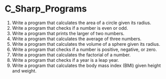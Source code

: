 # C_Sharp_Programs

1. Write a program that calculates the area of a circle given its radius.
2. Write a program that checks if a number is even or odd.
3. Write a program that prints the larger of two numbers.
4. Write a program that calculates the average of three numbers.
5. Write a program that calculates the volume of a sphere given its radius.
6. Write a program that checks if a number is positive, negative, or zero.
7. Write a program that calculates the factorial of a number.
8. Write a program that checks if a year is a leap year.
9. Write a program that calculates the body mass index (BMI) given height and weight.
